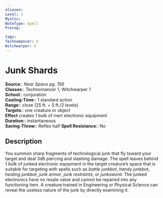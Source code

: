 ```yaml
---
aliases: 
Level: 1
Mystic: 
NoteType: Spell
Precog: 

tags: 
Technomancer: X
Witchwarper: X
---
```


# Junk Shards

**Source**:: _Near Space pg. 156_  
**Classes**:: Technomancer 1, Witchwarper 1  
**School**:: conjuration  
**Casting-Time**:: 1 standard action  
**Range**:: close (25 ft. + 5 ft./2 levels)  
**Targets**:: one creature or object  
**Effect** creates 1 bulk of inert electronic equipment  
**Duration**:: instantaneous  
**Saving-Throw**:: Reflex half
**Spell Resistance**:: No

## Description

You summon sharp fragments of technological junk that fly toward your target and deal 3d6 piercing and slashing damage. The spell leaves behind 1 bulk of junked electronic equipment in the target creature’s space that is suitable for targeting with spells such as _battle junkbot_, _handy junkbot_, _healing junkbot_, _junk armor_, _junk restraints_, or _junksword_. The junked electronics have no resale value and cannot be repaired into any functioning item. A creature trained in Engineering or Physical Science can reveal the useless nature of the junk by directly examining it.

